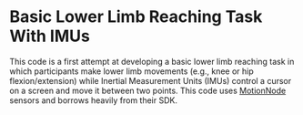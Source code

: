 # Basic Lower Limb Reaching Task With IMUs

This code is a first attempt at developing a basic lower limb reaching task in which participants make lower limb movements (e.g., knee or hip flexion/extension) while Inertial Measurement Units (IMUs) control a cursor on a screen and move it between two points.  This code uses [MotionNode](https://www.motionnode.com/) sensors and borrows heavily from their SDK.

